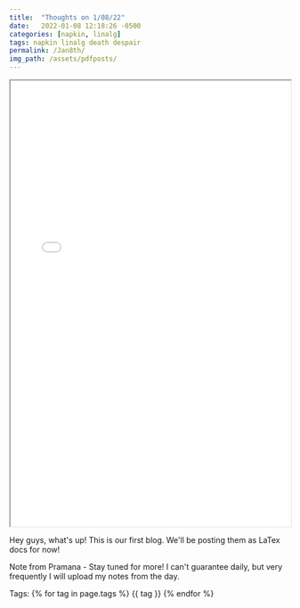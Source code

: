 ```yaml
---
title:  "Thoughts on 1/08/22"
date:   2022-01-08 12:18:26 -0500
categories: [napkin, linalg]
tags: napkin linalg death despair
permalink: /Jan8th/
img_path: /assets/pdfposts/
---
```


  <iframe src="/assets\pdfposts\Math_Diary_01_07_21.pdf" width="100%" height="800px">
  </iframe>


Hey guys, what's up! This is our first blog. We'll be posting them as LaTex docs for now!

Note from Pramana - Stay tuned for more! I can't guarantee daily, but very frequently I will upload my notes from the day.

<p>
Tags:
{% for tag in page.tags %}
  {{ tag }}
{% endfor %}
</p>
